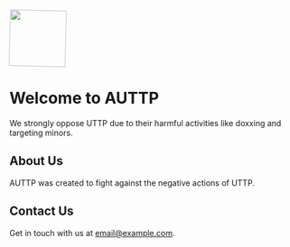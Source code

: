 <link rel="stylesheet" type="text/css" href="css/styles.css">
<link rel="icon" href="https://styles.redditmedia.com/t5_9tkkq9/styles/communityIcon_f0gtqyvoxqxb1.png">
<style>
    @keyframes spin {
        0% { transform: rotate(0deg); }
        100% { transform: rotate(360deg); }
    }
    .spin-icon {
        animation: spin 4s linear infinite;
    }
</style>

<img class="spin-icon" src="https://styles.redditmedia.com/t5_9tkkq9/styles/communityIcon_f0gtqyvoxqxb1.png" width="100" height="100">

# Welcome to AUTTP

We strongly oppose UTTP due to their harmful activities like doxxing and targeting minors.

## About Us
AUTTP was created to fight against the negative actions of UTTP.

## Contact Us
Get in touch with us at [email@example.com](mailto:email@example.com).
